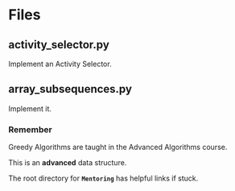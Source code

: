 # Files

## activity_selector.py
Implement an Activity Selector.

## array_subsequences.py
Implement it.


### Remember
Greedy Algorithms are taught in the Advanced Algorithms course.

This is an **advanced** data structure.

The root directory for **```Mentoring```** has helpful links if stuck.
